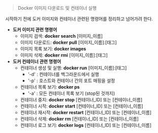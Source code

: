 
> Docker 이미지 다운로드 및 컨테이너 실행
> 

시작하기 전에 도커 이미지와 컨테이너 관련된 명령어를 정리하고 넘어가려 한다.

- **도커 이미지 관련 명령어**
    - 이미지 검색: **docker search** [이미지_이름]
    - 이미지 다운로드: **docker pull** [이미지_이름]:[태그]
    - 이미지 목록 보기: **docker images**
    - 이미지 삭제: **docker rmi** [이미지_이름]:[태그]
- **도커 컨테이너 관련 명령어**
    - 컨테이너 생성 및 실행: **docker run** [이미지_이름]:[태그]
        - '-d' : 컨테이너를 백그라운드에서 실행
        - '-p' : 호스트와 컨테이너 간의 포트 매핑을 설정
    - 컨테이너 목록 보기: **docker ps**
        - '-a' : 모든 컨테이너 목록 보기 (stop된 것까지)
    - 컨테이너 중지: **docker stop** [컨테이너_ID] 또는 [컨테이너_이름]
    - 컨테이너 시작: **docker start** [컨테이너_ID] 또는 [컨테이너_이름]
    - 컨테이너 재시작: **docker restart** [컨테이너_ID] 또는 [컨테이너_이름]
    - 컨테이너 삭제: **docker rm** [컨테이너_ID] 또는 [컨테이너_이름]
    - 컨테이너 로그 보기: **docker logs** [컨테이너_ID] 또는 [컨테이너_이름]
